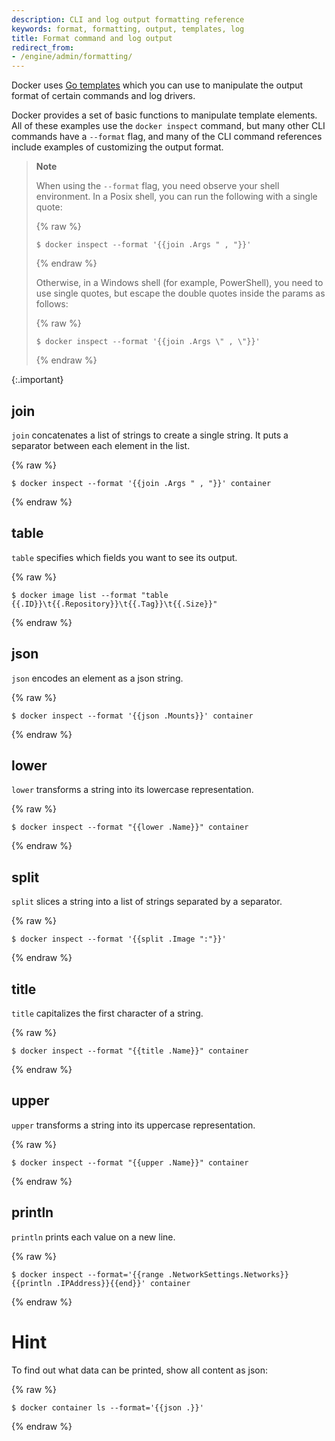 ```yaml
---
description: CLI and log output formatting reference
keywords: format, formatting, output, templates, log
title: Format command and log output
redirect_from:
- /engine/admin/formatting/
---
```


Docker uses [Go templates](https://golang.org/pkg/text/template/) which you can
use to manipulate the output format of certain commands and log drivers.

Docker provides a set of basic functions to manipulate template elements.
All of these examples use the `docker inspect` command, but many other CLI
commands have a `--format` flag, and many of the CLI command references
include examples of customizing the output format.

>**Note**
>
> When using the `--format` flag, you need observe your shell environment. 
> In a Posix shell, you can run the following with a single quote:
>
> {% raw %}
> ```console
> $ docker inspect --format '{{join .Args " , "}}'
> ```
> {% endraw %}
>
> Otherwise, in a Windows shell (for example, PowerShell), you need to use single quotes, but
> escape the double quotes inside the params as follows:
>
> {% raw %}
> ```console
> $ docker inspect --format '{{join .Args \" , \"}}'
> ```
> {% endraw %}
>
{:.important}

## join

`join` concatenates a list of strings to create a single string.
It puts a separator between each element in the list.

{% raw %}
```console
$ docker inspect --format '{{join .Args " , "}}' container
```
{% endraw %}

## table

`table` specifies which fields you want to see its output.

{% raw %}
```console
$ docker image list --format "table {{.ID}}\t{{.Repository}}\t{{.Tag}}\t{{.Size}}"
```
{% endraw %}

## json

`json` encodes an element as a json string.


{% raw %}
```console
$ docker inspect --format '{{json .Mounts}}' container
```
{% endraw %}

## lower

`lower` transforms a string into its lowercase representation.

{% raw %}
```console
$ docker inspect --format "{{lower .Name}}" container
```
{% endraw %}

## split

`split` slices a string into a list of strings separated by a separator.

{% raw %}
```console
$ docker inspect --format '{{split .Image ":"}}'
```
{% endraw %}

## title

`title` capitalizes the first character of a string.

{% raw %}
```console
$ docker inspect --format "{{title .Name}}" container
```
{% endraw %}

## upper

`upper` transforms a string into its uppercase representation.

{% raw %}
```console
$ docker inspect --format "{{upper .Name}}" container
```
{% endraw %}


## println

`println` prints each value on a new line.

{% raw %}
```console
$ docker inspect --format='{{range .NetworkSettings.Networks}}{{println .IPAddress}}{{end}}' container
```
{% endraw %}

# Hint

To find out what data can be printed, show all content as json:

{% raw %} 
```console
$ docker container ls --format='{{json .}}'
```
{% endraw %} 
